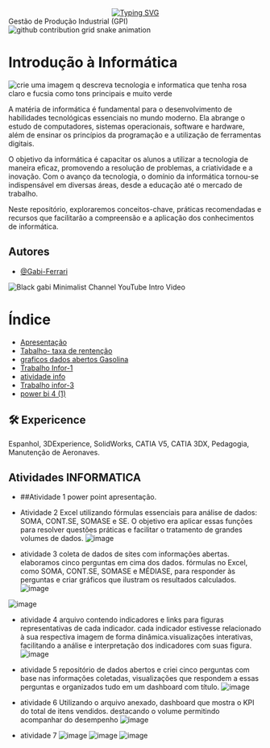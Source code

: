 <div align="center">
  <a href="https://git.io/typing-svg">
    <img src="https://readme-typing-svg.demolab.com?font=Fira+Code&weight=500&size=22&pause=1000&color=FF00F6&center=true&vCenter=true&random=false&width=524&lines=%E2%8A%B9+Welcome+to+my+profile!+%CB%99%E1%B5%95%CB%99+%E2%8A%B9+" alt="Typing SVG">
  </a>
</div>
 Gestão de Produção Industrial (GPI) 

<picture align="center">
  <source media="(prefers-color-scheme: dark)" srcset="https://raw.githubusercontent.com/Lari104/LightYagami/output/github-contribution-grid-snake-dark.svg">
  <source media="(prefers-color-scheme: light)" srcset="https://raw.githubusercontent.com/Lari104/LightYagami/output/github-contribution-grid-snake-dark.svg">
  <img align="center" alt="github contribution grid snake animation" src="https://raw.githubusercontent.com/Lari104/LightYagami /output/github-contribution-grid-snake.svg">
</picture>

# Introdução à Informática
![crie uma imagem q descreva tecnologia e informatica que tenha rosa claro e fucsia como tons principais e muito verde](https://github.com/user-attachments/assets/e1a95d6a-aecb-4430-9b33-43c274d597d6)


A matéria de informática é fundamental para o desenvolvimento de habilidades tecnológicas essenciais no mundo moderno. Ela abrange o estudo de computadores, sistemas operacionais, software e hardware, além de ensinar os princípios da programação e a utilização de ferramentas digitais.

O objetivo da informática é capacitar os alunos a utilizar a tecnologia de maneira eficaz, promovendo a resolução de problemas, a criatividade e a inovação. Com o avanço da tecnologia, o domínio da informática tornou-se indispensável em diversas áreas, desde a educação até o mercado de trabalho.

Neste repositório, exploraremos conceitos-chave, práticas recomendadas e recursos que facilitarão a compreensão e a aplicação dos conhecimentos de informática.


## Autores

- [@Gabi-Ferrari](https://github.com/Gabi-Ferrari)


![Black gabi Minimalist Channel YouTube Intro Video](https://github.com/user-attachments/assets/22e02c73-de36-4465-acab-2cbcc48ba4e2)

# Índice 

* [Apresentação ](https://github.com/Gabi-Ferrari/INFO-2024/blob/main/Apresenta%C3%A7%C3%A3o%20de%20infromatica)
* [Tabalho- taxa de rentenção](https://teams.microsoft.com/v2/?ring=ring3_6)
* [graficos dados abertos Gasolina ](image.png)
* [ Trabalho Infor-1](https://github.com/Gabi-Ferrari/INFO-2024/blob/main/Trabalho%201.pbix)
* [atividade info](info.pbix)
* [ Trabalho infor-3](https://github.com/Gabi-Ferrari/INFO-2024/blob/main/filiaisDAX.GABIpbix.pbix)
* [ power bi 4 (1)](https://github.com/Gabi-Ferrari/INFO-2024/blob/main/Power%20BI%204.pbix%20atu.%201.pbix.4%20(1).pbix)


## 🛠 Expericence
Espanhol, 3DExperience, SolidWorks, CATIA V5, CATIA 3DX, Pedagogia, Manutenção de Aeronaves.

## Atividades INFORMATICA 
* ##Atividade 1 power point apresentação.
  
* Atividade 2
 Excel utilizando fórmulas essenciais para análise de dados: SOMA, CONT.SE, SOMASE e SE.
O objetivo era aplicar essas funções para resolver questões práticas e facilitar o tratamento de grandes volumes de dados.
![image](https://github.com/user-attachments/assets/32157683-c1bd-4ef5-a0c2-3c8e5952d161)

* atividade 3
coleta de dados de sites com informações abertas.
 elaboramos cinco perguntas em cima dos dados.
  fórmulas no Excel, como SOMA, CONT.SE, SOMASE e MÉDIASE, para responder às perguntas e criar gráficos que ilustram os resultados calculados.
![image](https://github.com/user-attachments/assets/44012952-517c-4cb8-91df-ec181e157dbd)

![image](https://github.com/user-attachments/assets/43808897-d94f-4af1-8a1e-0eac907fedff)



* atividade 4
   arquivo contendo indicadores e links para figuras representativas de cada indicador. cada indicador estivesse relacionado à sua respectiva imagem de forma dinâmica.visualizações interativas, facilitando a análise e interpretação dos indicadores com suas figura.
  ![image](https://github.com/user-attachments/assets/37fa6eb8-97a6-469a-9807-47a214d1cff5)

  
* atividade 5
  repositório de dados abertos e criei cinco perguntas com base nas informações coletadas, visualizações que respondem a essas perguntas e organizados tudo em um dashboard com título.
![image](https://github.com/user-attachments/assets/9c160dfa-ac83-4986-bfc9-6daa15565193)



* atividade 6
  Utilizando o arquivo anexado,  dashboard que mostra o KPI do total de itens vendidos.
   destacando o volume  permitindo acompanhar do desempenho
![image](https://github.com/user-attachments/assets/2876b023-9639-47c4-8a73-3bf0e9ad97e3)

* atividade 7
![image](https://github.com/user-attachments/assets/f09b18dd-1570-4db4-b544-fcc3ce979dda)
![image](https://github.com/user-attachments/assets/04814561-110a-454d-aec3-71a56859b143)
![image](https://github.com/user-attachments/assets/b6bb2bc3-1bfc-4c73-80b7-c4d5162a2246)













